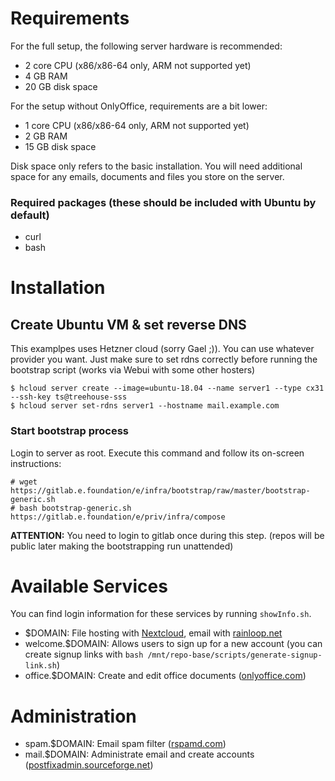 # Requirements

For the full setup, the following server hardware is recommended:

- 2 core CPU (x86/x86-64 only, ARM not supported yet)
- 4 GB RAM
- 20 GB disk space

For the setup without OnlyOffice, requirements are a bit lower:

- 1 core CPU (x86/x86-64 only, ARM not supported yet)
- 2 GB RAM
- 15 GB disk space

Disk space only refers to the basic installation. You will need additional space for any emails,
documents and files you store on the server.

### Required packages (these should be included with Ubuntu by default)
- curl
- bash

# Installation

## Create Ubuntu VM & set reverse DNS
This examplpes uses Hetzner cloud (sorry Gael ;)).
You can use whatever provider you want. Just make sure to set rdns correctly before running the
bootstrap script (works via Webui with some other hosters)
```
$ hcloud server create --image=ubuntu-18.04 --name server1 --type cx31 --ssh-key ts@treehouse-sss
$ hcloud server set-rdns server1 --hostname mail.example.com
```

### Start bootstrap process
Login to server as root. Execute this command and follow its on-screen instructions:

```
# wget https://gitlab.e.foundation/e/infra/bootstrap/raw/master/bootstrap-generic.sh
# bash bootstrap-generic.sh https://gitlab.e.foundation/e/priv/infra/compose
```

**ATTENTION:**
You need to login to gitlab once during this step.
(repos will be public later making the bootstrapping run unattended)

# Available Services

You can find login information for these services by running `showInfo.sh`.

- $DOMAIN: File hosting with [Nextcloud](https://nextcloud.com/), email with
           [rainloop.net](https://www.rainloop.net/)
- welcome.$DOMAIN: Allows users to sign up for a new account (you can create signup links with
                   `bash /mnt/repo-base/scripts/generate-signup-link.sh`)
- office.$DOMAIN: Create and edit office documents ([onlyoffice.com](https://www.onlyoffice.com/))

# Administration

- spam.$DOMAIN: Email spam filter ([rspamd.com](https://www.rspamd.com/))
- mail.$DOMAIN: Administrate email and create accounts ([postfixadmin.sourceforge.net](http://postfixadmin.sourceforge.net/))

